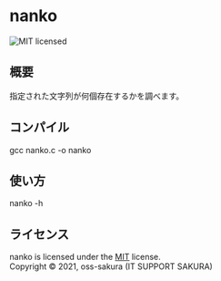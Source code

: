 nanko
===============
![MIT licensed][shield-license]

概要
----
指定された文字列が何個存在するかを調べます。

コンパイル
----------
gcc nanko.c -o nanko

使い方
------
nanko -h

ライセンス
----------
nanko is licensed under the [MIT](#) license.  
Copyright &copy; 2021, oss-sakura (IT SUPPORT SAKURA)

[shield-license]: https://img.shields.io/badge/license-MIT-blue.svg